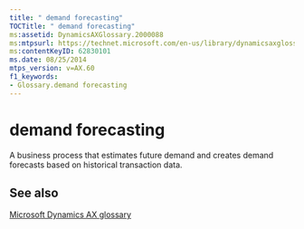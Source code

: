 ```yaml
---
title: " demand forecasting"
TOCTitle: " demand forecasting"
ms:assetid: DynamicsAXGlossary.2000088
ms:mtpsurl: https://technet.microsoft.com/en-us/library/dynamicsaxglossary.2000088(v=AX.60)
ms:contentKeyID: 62830101
ms.date: 08/25/2014
mtps_version: v=AX.60
f1_keywords:
- Glossary.demand forecasting
---
```


# demand forecasting

A business process that estimates future demand and creates demand forecasts based on historical transaction data.

## See also

[Microsoft Dynamics AX glossary](glossary/microsoft-dynamics-ax-glossary.md)

  


